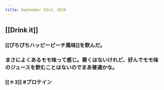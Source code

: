 ```yaml
---
title: September 23rd, 2020
---
```


## [[Drink it]]
### [[ぴちぴちハッピーピーチ風味]]を飲んだ。

### まさによくあるモモ味って感じ。悪くはないけれど、好んでモモ味のジュースを飲むことはないのでまあ普通かな。

### [[☆3]] #プロテイン
